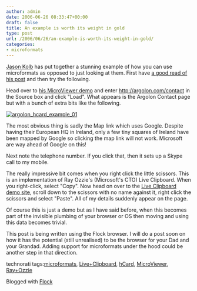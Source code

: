 ```yaml
---
author: admin
date: 2006-06-26 08:33:47+00:00
draft: false
title: An example is worth its weight in gold
type: post
url: /2006/06/26/an-example-is-worth-its-weight-in-gold/
categories:
- microformats
---
```


[Jason Kolb](http://jasonkolb.typepad.com/weblog/) has put together a stunning example of how you can use microformats as opposed to just looking at them. First have [a good read of his post](http://jasonkolb.typepad.com/weblog/2006/06/this_is_not_an__1.html) and then try the following.





Head over to [his MicroViewer demo](http://www.xformats.org/MicroViewer/) and enter http://argolon.com/contact in the Source box and click "Load". What appears is the Argolon Contact page but with a bunch of extra bits like the following.









[![argolon_hcard_example_01](http://static.zooomr.com/images/0758471306e2db2f1f710f0f496e7c0b160d85ec.jpg)
](http://beta.zooomr.com/photos/1151291265_5621/64270/)









The most obvious thing is sadly the Map link which uses Google. Despite having their European HQ in Ireland, only a few tiny squares of Ireland have been mapped by Google so clicking the map link will not work. Microsoft are way ahead of Google on this!





Next note the telephone number. If you click that, then it sets up a Skype call to my mobile.





The really impressive bit comes when you right click the little scissors. This is an implementation of Ray Ozzie's (Microsoft's CTO) Live Clipboard. When you right-click, select "Copy". Now head on over to the [Live Clipboard demo site](http://spaces.msn.com/editorial/rayozzie/demo/liveclip/liveclipsample/clipboardexample.html), scroll down to the scissors with no name against it, right click the scissors and select "Paste". All of my details suddenly appear on the page.





Of course this is just a demo but as I have said before, when this becomes part of the invisible plumbing of your browser or OS then moving and using this data becomes trivial.





This post is being written using the Flock browser. I will do a post soon on how it has the potential (still unrealised) to be the browser for your Dad and your Grandad. Adding support for microformats under the hood could be another step in that direction.  







technorati tags:[microformats](http://technorati.com/tag/microformats), [Live+Clipboard](http://technorati.com/tag/Live+Clipboard), [hCard](http://technorati.com/tag/hCard), [MicroViewer](http://technorati.com/tag/MicroViewer), [Ray+Ozzie](http://technorati.com/tag/Ray+Ozzie)

Blogged with [Flock](http://www.flock.com)
